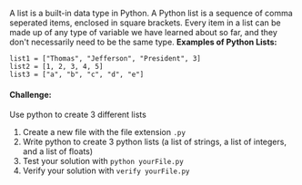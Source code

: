 
A list is a built-in data type in Python. A Python list is a sequence of comma seperated items, enclosed in square brackets. Every item in a list can be made up of any type of variable we have learned about so far, and they don't necessarily need to be the same type. 
**Examples of Python Lists:**
```
list1 = ["Thomas", "Jefferson", "President", 3]
list2 = [1, 2, 3, 4, 5]
list3 = ["a", "b", "c", "d", "e"]
```

#### Challenge:
Use python to create 3 different lists
1. Create a new file with the file extension `.py`
2. Write python to create 3 python lists (a list of strings, a list of integers, and a list of floats)
3. Test your solution with `python yourFile.py`
4. Verify your solution with `verify yourFile.py`